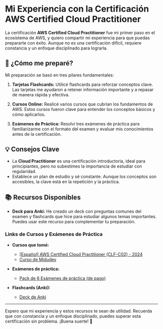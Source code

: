 # Mi Experiencia con la Certificación AWS Certified Cloud Practitioner

La certificación **AWS Certified Cloud Practitioner** fue mi primer paso en el ecosistema de AWS, y quiero compartir mi experiencia para que puedas prepararte con éxito. Aunque no es una certificación difícil, requiere constancia y un enfoque disciplinado para lograrla.

## 📘 ¿Cómo me preparé?

Mi preparación se basó en tres pilares fundamentales:

1. **Tarjetas Flashcards:**
   Utilicé flashcards para reforzar conceptos clave. Las tarjetas me ayudaron a retener información importante y a repasar de manera rápida y efectiva.

2. **Cursos Online:**
   Realicé varios cursos que cubrían los fundamentos de AWS. Estos cursos fueron clave para entender los conceptos básicos y cómo aplicarlos.

3. **Exámenes de Práctica:**
   Resolví tres exámenes de práctica para familiarizarme con el formato del examen y evaluar mis conocimientos antes de la certificación.

## 💡 Consejos Clave

- La **Cloud Practitioner** es una certificación introductoria, ideal para principiantes, pero no subestimes la importancia de estudiar con regularidad.
- Establece un plan de estudio y sé constante. Aunque los conceptos son accesibles, la clave está en la repetición y la práctica.

## 📚 Recursos Disponibles

- **Deck para Anki:** He creado un deck con preguntas comunes del examen y flashcards que hice para estudiar algunos temas importantes. Puedes usar este recurso para complementar tu preparación.

### Links de Cursos y Exámenes de Práctica

- **Cursos que tomé:**
  - [[Español] AWS Certified Cloud Practitioner (CLF-C02) - 2024](https://www.udemy.com/course/certified-cloud-practitioner-aws/)
   - [Curso de Midudev](https://midu.link/aws)

- **Exámenes de práctica:**
  - [Pack de 6 Exámenes de práctica (de pago)](https://www.udemy.com/course/examenes-certified-cloud-practitioner-aws/)
  
- **Flashcards (Anki):**
  - [Deck de Anki](https://ankiweb.net/shared/info/1190493213)

---

Espero que mi experiencia y estos recursos te sean de utilidad. Recuerda que con constancia y un enfoque disciplinado, puedes superar esta certificación sin problema. ¡Buena suerte! 🚀
